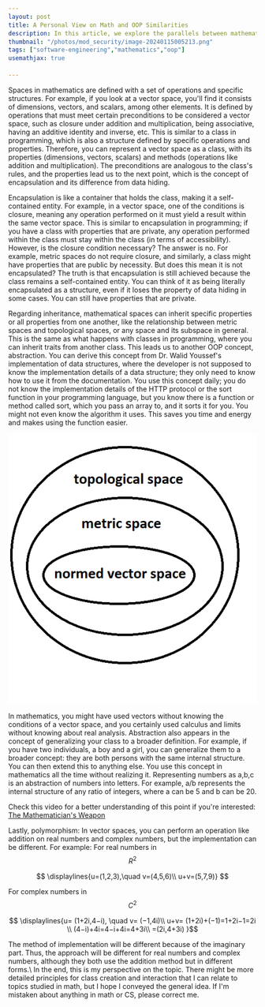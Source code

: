 ```yaml
---
layout: post
title: A Personal View on Math and OOP Similarities
description: In this article, we explore the parallels between mathematical spaces and object-oriented programming (OOP) concepts, offering insights into how vector spaces, encapsulation, inheritance, abstraction, and polymorphism relate to programming principles.
thumbnail: "/photos/mod_security/image-20240115005213.png"
tags: ["software-engineering","mathematics","oop"]
usemathjax: true

---
```



Spaces in mathematics are defined with a set of operations and specific structures. For example, if you look at a vector space, you'll find it consists of dimensions, vectors, and scalars, among other elements. It is defined by operations that must meet certain preconditions to be considered a vector space, such as closure under addition and multiplication, being associative, having an additive identity and inverse, etc. This is similar to a class in programming, which is also a structure defined by specific operations and properties. Therefore, you can represent a vector space as a class, with its properties (dimensions, vectors, scalars) and methods (operations like addition and multiplication). The preconditions are analogous to the class's rules, and the properties lead us to the next point, which is the concept of encapsulation and its difference from data hiding.

Encapsulation is like a container that holds the class, making it a self-contained entity. For example, in a vector space, one of the conditions is closure, meaning any operation performed on it must yield a result within the same vector space. This is similar to encapsulation in programming; if you have a class with properties that are private, any operation performed within the class must stay within the class (in terms of accessibility). However, is the closure condition necessary? The answer is no. For example, metric spaces do not require closure, and similarly, a class might have properties that are public by necessity. But does this mean it is not encapsulated? The truth is that encapsulation is still achieved because the class remains a self-contained entity. You can think of it as being literally encapsulated as a structure, even if it loses the property of data hiding in some cases. You can still have properties that are private.

Regarding inheritance, mathematical spaces can inherit specific properties or all properties from one another, like the relationship between metric spaces and topological spaces, or any space and its subspace in general. This is the same as what happens with classes in programming, where you can inherit traits from another class. This leads us to another OOP concept, abstraction. You can derive this concept from Dr. Walid Youssef's implementation of data structures, where the developer is not supposed to know the implementation details of a data structure; they only need to know how to use it from the documentation. You use this concept daily; you do not know the implementation details of the HTTP protocol or the sort function in your programming language, but you know there is a function or method called sort, which you pass an array to, and it sorts it for you. You might not even know the algorithm it uses. This saves you time and energy and makes using the function easier.

![\photos\OOP_and_mathematics\inheritance.png](\photos\OOP_and_mathematics\inheritance.png)


In mathematics, you might have used vectors without knowing the conditions of a vector space, and you certainly used calculus and limits without knowing about real analysis. Abstraction also appears in the concept of generalizing your class to a broader definition. For example, if you have two individuals, a boy and a girl, you can generalize them to a broader concept: they are both persons with the same internal structure. You can then extend this to anything else. You use this concept in mathematics all the time without realizing it. Representing numbers as a,b,c is an abstraction of numbers into letters. For example, a/b represents the internal structure of any ratio of integers, where a can be 5 and b can be 20.

Check this video for a better understanding of this point if you're interested: [The Mathematician's Weapon](https://www.youtube.com/watch?v=FQYOpD7tv30)

Lastly, polymorphism: In vector spaces, you can perform an operation like addition on real numbers and complex numbers, but the implementation can be different. For example:
For real numbers in $$R^2$$

$$
\displaylines{u=(1,2,3),\quad v=(4,5,6)\\ u+v=(5,7,9)}
$$


For complex numbers in  $$C^2$$

$$
\displaylines{u= (1+2i,4−i), \quad v= (−1,4i)\\
u+v=
(1+2i)+(−1)=1+2i−1=2i \\
(4−i)+4i=4−i+4i=4+3i\\
=(2i,4+3i)
}$$



The method of implementation will be different because of the imaginary part. Thus, the approach will be different for real numbers and complex numbers, although they both use the addition method but in different forms.\\
In the end, this is my perspective on the topic. There might be more detailed principles for class creation and interaction that I can relate to topics studied in math, but I hope I conveyed the general idea. If I'm mistaken about anything in math or CS, please correct me.


